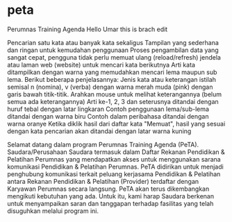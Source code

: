# peta
Perumnas Training Agenda
Hello Umar this is brach edit

Pencarian satu kata atau banyak kata sekaligus
Tampilan yang sederhana dan ringan untuk kemudahan penggunaan
Proses pengambilan data yang sangat cepat, pengguna tidak perlu memuat ulang (reload/refresh) jendela atau laman web (website) untuk mencari kata berikutnya
Arti kata ditampilkan dengan warna yang memudahkan mencari lema maupun sub lema. Berikut beberapa penjelasannya:
Jenis kata atau keterangan istilah semisal n (nomina), v (verba) dengan warna merah muda (pink) dengan garis bawah titik-titik. Arahkan mouse untuk melihat keterangannya (belum semua ada keterangannya)
Arti ke-1, 2, 3 dan seterusnya ditandai dengan huruf tebal dengan latar lingkaran
Contoh penggunaan lema/sub-lema ditandai dengan warna biru
Contoh dalam peribahasa ditandai dengan warna oranye
Ketika diklik hasil dari daftar kata "Memuat", hasil yang sesuai dengan kata pencarian akan ditandai dengan latar warna kuning


Selamat datang dalam program Perumnas Training Agenda (PeTA). Saudara/Perusahaan Saudara termasuk dalam Daftar Rekanan Pendidikan & Pelatihan Perumnas yang mendapatkan akses untuk menggunakan sarana komunikasi Pendidikan & Pelatihan Perumnas. PeTA didirikan untuk menjadi penghubung komunikasi terkait peluang kerjasama Pendidikan & Pelatihan antara Rekanan Pendidikan & Pelatihan (Provider) terdaftar dengan Karyawan Perumnas secara langsung. PeTA akan terus dikembangkan mengikuti kebutuhan yang ada. Untuk itu, kami harap Saudara berkenan untuk menyampaikan saran dan tanggapan terhadap fasilitas yang telah disuguhkan melalui program ini.
